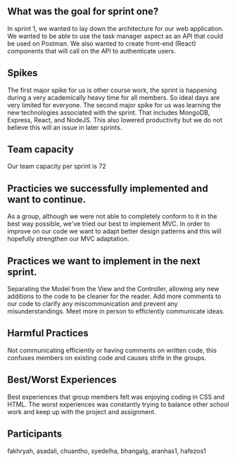 What was the goal for sprint one? 
-------------------------------------------------

In sprint 1, we wanted to lay down the architecture for our web application. We wanted to be able to use the task manager aspect as an API that could be used on Postman. We also wanted to create front-end (React) components that will call on the API to authenticate users. 

Spikes
-------------------------------------------------

The first major spike for us is other course work, the sprint is happening during a very academically heavy time for all members. So ideal days are very limited for everyone. 
The second major spike for us was learning the new technologies associated with the sprint. That includes MongoDB, Express, React, and NodeJS. This also lowered productivity but we do not believe this will an issue in later sprints.

Team capacity
-------------------------------------------------

Our team capacity per sprint is 72

Practicies we successfully implemented and want to continue.
-------------------------------------------------

As a group, although we were not able to completely conform to it in the best way possible, we've tried our best to implement MVC. In order to improve on our code we want to adapt better design patterns and this will hopefully strengthen our MVC adaptation.

Practices we want to implement in the next sprint.
-------------------------------------------------

Separating the Model from the View and the Controller, allowing any new additions to the code to be cleaner for the reader. Add more comments to our code to clarify any miscommunication and prevent any misunderstandings. Meet more in person to efficiently communicate ideas.

Harmful Practices
-------------------------------------------------

Not communicating efficiently or having comments on written code, this confuses members on existing code and causes strife in the groups.

Best/Worst Experiences
-------------------------------------------------

Best experiences that group members felt was enjoying coding in CSS and HTML. The worst experiences was constantly trying to balance other school work and keep up with the project and assignment.

Participants
-------------------------------------------------

fakhryah, asadali, chuantho, syedelha, bhangalg, aranhas1, hafezos1
